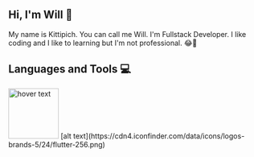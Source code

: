 ## Hi, I'm Will  :wave:

My name is Kittipich. You can call me Will. I'm Fullstack Developer.
I like coding and I like to learning but I'm not professional. :joy::seedling:

## Languages and Tools :computer:
 <img src="https://cdn4.iconfinder.com/data/icons/logos-brands-5/24/flutter-256.png" width="100" title="hover text">
[alt text](https://cdn4.iconfinder.com/data/icons/logos-brands-5/24/flutter-256.png)
